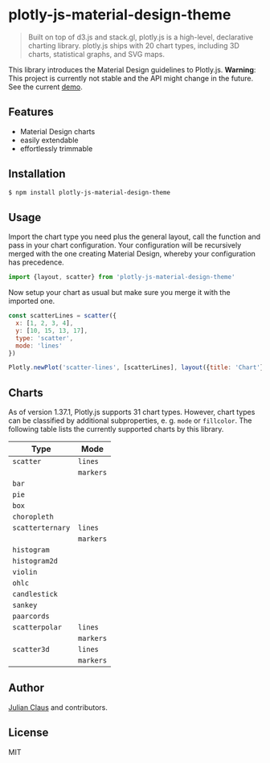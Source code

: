 # plotly-js-material-design-theme

> Built on top of d3.js and stack.gl, plotly.js is a high-level, declarative charting library. plotly.js ships with 20 
chart types, including 3D charts, statistical graphs, and SVG maps. 

This library introduces the Material Design guidelines to Plotly.js. **Warning**: This project is currently not stable 
and the API might change in the future. See the current 
[demo](https://ndabap.github.io/plotly-js-material-design-theme/).

## Features

- Material Design charts
- easily extendable
- effortlessly trimmable

## Installation

```bash
$ npm install plotly-js-material-design-theme 
```

## Usage

Import the chart type you need plus the general layout, call the function and pass in your chart configuration. Your 
configuration will be recursively merged with the one creating Material Design, whereby your configuration has 
precedence.

```js
import {layout, scatter} from 'plotly-js-material-design-theme'
```

Now setup your chart as usual but make sure you merge it with the imported one.

```js
const scatterLines = scatter({
  x: [1, 2, 3, 4],
  y: [10, 15, 13, 17],
  type: 'scatter',
  mode: 'lines'
})

Plotly.newPlot('scatter-lines', [scatterLines], layout({title: 'Chart'}))
```

## Charts

As of version 1.37.1, Plotly.js supports 31 chart types. However, chart types can be classified by additional 
subproperties, e. g. `mode` or `fillcolor`. The following table lists the currently supported charts by this library.

| Type            | Mode        |
|-----------------|-------------|
| `scatter`       | `lines`     |
|                 | `markers`   |
| `bar`           |             |
| `pie`           |             |
| `box`           |             |
| `choropleth`    |             |
| `scatterternary`| `lines`     |
|                 | `markers`   |
| `histogram`     |             |
| `histogram2d`   |             |
| `violin`        |             |
| `ohlc`          |             |
| `candlestick`   |             |
| `sankey`        |             |
| `paarcords`     |             |
| `scatterpolar`  | `lines`     |
|                 | `markers`   |
| `scatter3d`     | `lines`     |
|                 | `markers`   |   

## Author

[Julian Claus](https://www.julian-claus.de) and contributors.

## License

MIT
